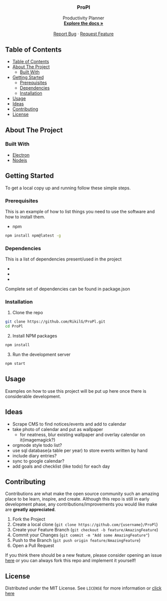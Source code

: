 <!--
*** To avoid retyping too much info. Do a search and replace for the following:
*** RikilG, ProPl, twitter_handle, email
-->

<!-- PROJECT LOGO -->
<br />
<p align="center">
  <!-- <a href="https://github.com/RikilG/ProPl">
    <img src="images/logo.png" alt="Logo" width="80" height="80">
  </a> -->

  <h3 align="center">ProPl</h3>

  <p align="center">
    Productivity Planner
    <br />
    <a href="https://github.com/RikilG/ProPl"><strong>Explore the docs »</strong></a>
    <br />
    <br />
    <!-- <a href="https://github.com/RikilG/ProPl">View Demo</a>
    · -->
    <a href="https://github.com/RikilG/ProPl/issues">Report Bug</a>
    ·
    <a href="https://github.com/RikilG/ProPl/issues">Request Feature</a>
  </p>
</p>


## Table of Contents

- [Table of Contents](#table-of-contents)
- [About The Project](#about-the-project)
  - [Built With](#built-with)
- [Getting Started](#getting-started)
  - [Prerequisites](#prerequisites)
  - [Dependencies](#dependencies)
  - [Installation](#installation)
- [Usage](#usage)
- [Ideas](#ideas)
- [Contributing](#contributing)
- [License](#license)


## About The Project

<!-- [![Product Name Screen Shot][product-screenshot]](https://example.com) -->


<!-- If you have hosted your project (ex: Heroku) l -->
<!-- Project demo hosted [here](https://example.com) -->


### Built With

* [Electron](https://www.electronjs.org/)
* [Nodejs](https://www.nodejs.org/)


## Getting Started

To get a local copy up and running follow these simple steps.


### Prerequisites

This is an example of how to list things you need to use the software and how to install them.
* npm
```sh
npm install npm@latest -g
```


### Dependencies

This is a list of dependencies present/used in the project
 - []()
 - []()
 - []()

Complete set of dependencies can be found in package.json


### Installation
 
1. Clone the repo
```sh
git clone https://github.com/RikilG/ProPl.git
cd ProPl
```
2. Install NPM packages
```sh
npm install
```
3. Run the development server
```sh
npm start
```


## Usage

Examples on how to use this project will be put up here once there is considerable development. 
<!-- Additional screenshots, code examples and demos work well in this space. You may also link to more resources. You may also link to the wiki or documentation page. -->
<!-- For more examples, please refer to the [Documentation](https://example.com)_ -->


## Ideas
 - Scrape CMS to find notices/events and add to calendar
 - take photo of calendar and put as wallpaper
   - for neatness, blur existing wallpaper and overlay calendar on it(imagemagick?)
 - orgmode style todo list?
 - use sql database(a table per year) to store events written by hand
 - include diary entries?
 - sync to google calendar?
 - add goals and checklist (like todo) for each day


## Contributing

<!-- This can also be further explained in CONTRIBUTING.md -->
Contributions are what make the open source community such an amazing place to be learn, inspire, and create. Although this repo is still in early development phase, any contributions/improvements you would like make are **greatly appreciated**.

1. Fork the Project
2. Create a local clone       (`git clone https://github.com/{username}/ProPl`)
3. Create your Feature Branch (`git checkout -b feature/AmazingFeature`)
4. Commit your Changes        (`git commit -m "Add some AmazingFeature"`)
5. Push to the Branch         (`git push origin feature/AmazingFeature`)
6. Open a Pull Request

If you think there should be a new feature, please consider opening an issue [here](https://github.com/RikilG/ProPl/issues) or you can always fork this repo and implement it yourself!


## License

Distributed under the MIT License. See `LICENSE` for more information or [click here](LICENSE.md)
